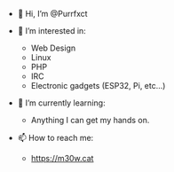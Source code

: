 - 👋 Hi, I’m @Purrfxct
  
- 👀 I’m interested in:
  - Web Design
  - Linux
  - PHP
  - IRC
  - Electronic gadgets (ESP32, Pi, etc...)
    
- 🌱 I’m currently learning:
  - Anything I can get my hands on.
    
- 📫 How to reach me:
  - https://m30w.cat

<!---
Purrfxct/Purrfxct is a ✨ special ✨ repository because its `README.md` (this file) appears on your GitHub profile.
You can click the Preview link to take a look at your changes.
--->
